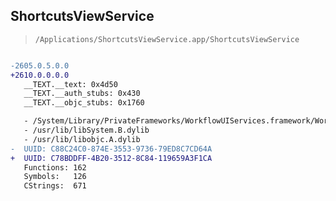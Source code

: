 ## ShortcutsViewService

> `/Applications/ShortcutsViewService.app/ShortcutsViewService`

```diff

-2605.0.5.0.0
+2610.0.0.0.0
   __TEXT.__text: 0x4d50
   __TEXT.__auth_stubs: 0x430
   __TEXT.__objc_stubs: 0x1760

   - /System/Library/PrivateFrameworks/WorkflowUIServices.framework/WorkflowUIServices
   - /usr/lib/libSystem.B.dylib
   - /usr/lib/libobjc.A.dylib
-  UUID: C88C24C0-874E-3553-9736-79ED8C7CD64A
+  UUID: C78BDDFF-4B20-3512-8C84-119659A3F1CA
   Functions: 162
   Symbols:   126
   CStrings:  671

```
